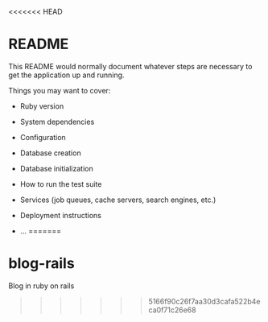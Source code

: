 <<<<<<< HEAD
# README

This README would normally document whatever steps are necessary to get the
application up and running.

Things you may want to cover:

* Ruby version

* System dependencies

* Configuration

* Database creation

* Database initialization

* How to run the test suite

* Services (job queues, cache servers, search engines, etc.)

* Deployment instructions

* ...
=======
# blog-rails
Blog in ruby on rails
>>>>>>> 5166f90c26f7aa30d3cafa522b4eca0f71c26e68
